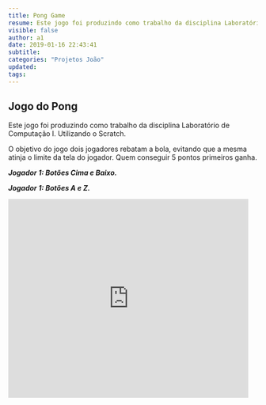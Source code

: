 ```yaml
---
title: Pong Game
resume: Este jogo foi produzindo como trabalho da disciplina Laboratório de Computação I. Utilizando o Scratch.
visible: false
author: a1
date: 2019-01-16 22:43:41
subtitle:
categories: "Projetos João"
updated:
tags:
---
```


## Jogo do Pong

Este jogo foi produzindo como trabalho da disciplina Laboratório de Computação I. Utilizando o Scratch.

O objetivo do jogo dois jogadores rebatam a bola, evitando que a mesma atinja o limite da tela do jogador. Quem conseguir 5 pontos primeiros ganha.

***Jogador 1: Botões Cima e Baixo.***

***Jogador 1: Botões A e Z.***

<iframe src="https://scratch.mit.edu/projects/215900534/embed" allowtransparency="true" width="485" height="402" frameborder="0" scrolling="no" allowfullscreen></iframe>

